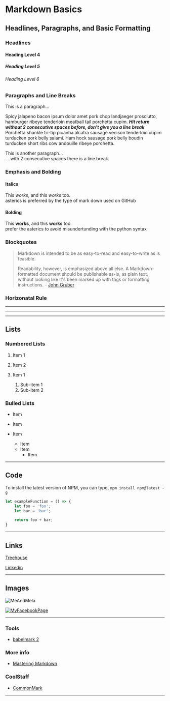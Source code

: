# Markdown Basics

## Headlines, Paragraphs, and Basic Formatting

### Headlines

#### Heading Level 4
##### Heading Level 5
###### Heading Level 6

### Paragraphs and Line Breaks
This is a paragraph...

Spicy jalapeno bacon ipsum dolor amet pork chop landjaeger prosciutto, hamburger ribeye tenderloin meatball tail porchetta cupim.
***Hit return without 2 consecutive spaces before, don't give you a line break*** Porchetta shankle tri-tip picanha alcatra sausage venison tenderloin cupim turducken pork belly salami. Ham hock sausage pork belly boudin turducken short ribs cow andouille ribeye porchetta.

This is another paragraph...  
... with 2 consecutive spaces there is a line break.

### Emphasis and Bolding

#### Italics

This *works*, and this _works_ too.  
asterics is preferred by the type of mark down used on GitHub

#### Bolding

This **works**, and this __works__ too.  
prefer the asterics to avoid misundertunding with the python syntax

### Blockquotes

> Markdown is intended to be as easy-to-read and easy-to-write as is feasible.
>
> Readability, however, is emphasized above all else. A Markdown-formatted document should be publishable as-is, as plain text, without looking like it's been marked up with tags or formatting instructions. - [John Gruber][2]

[2]: https://daringfireball.net/projects/markdown "Creator of Markdown"

### Horizonatal Rule

___

---

***

## Lists

### Numbered Lists

1. Item 1
2. Item 2


1. Item 1
    1. Sub-item 1
    2. Sub-item 2

### Bulled Lists

* Item
* Item


* Item
    * Item
    * Item
        * Item


---

## Code

To install the latest version of NPM, you can type, `npm install npm@latest -g`

```javascript
let exampleFunction = () => {
    let foo = 'foo';
    let bar = 'bar';

    return foo + bar;
}
```

---

## Links

[Treehouse](https://teamtreehouse.com/pasqualeconte "Link to my Treehouse profile")

[Linkedin][1]

[1]: https://www.linkedin.com/in/pasqualeconte "Link to my Linkedin profile"

---

## Images

![MeAndMela](https://scontent-amt2-1.xx.fbcdn.net/v/t1.0-9/42663275_106090660366242_7048606546137186304_n.jpg?_nc_cat=110&oh=f4abbd7ea12fbd2df6c1e30223cb8d69&oe=5C59827D "<3")

[![MyFacebookPage][3]][4]

[3]: https://upload.wikimedia.org/wikipedia/commons/thumb/7/7c/Facebook_New_Logo_%282015%29.svg/2000px-Facebook_New_Logo_%282015%29.svg.png

[4]: https://www.facebook.com/conte.pas "My Facebook Page"

---

### Tools

* [babelmark 2](https://johnmacfarlane.net/babelmark2/)

### More info

* [Mastering Markdown](https://guides.github.com/features/mastering-markdown/)

### CoolStaff

* [CommonMark](https://commonmark.org/)

---
